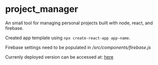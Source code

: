 # project_manager
An small tool for managing personal projects built with node, react, and firebase. 

Created app template using `npx create-react-app app-name`.

Firebase settings need to be populated in */src/components/firebase.js*

Currenly deployed version can be accessed at: [here](https://project-manager-dev-b2c9d.web.app/)
